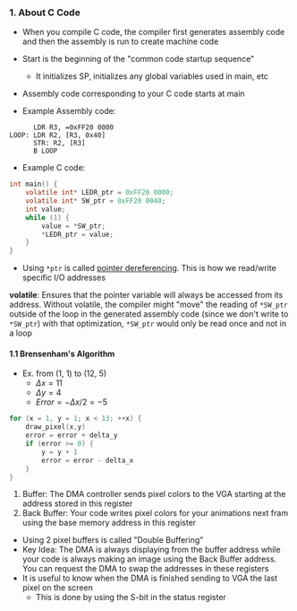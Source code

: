 ### 1. About C Code
- When you compile C code, the compiler first generates assembly code and then the assembly is run to create machine code
- Start is the beginning of the "common code startup sequence"
	- It initializes SP, initializes any global variables used in main, etc
- Assembly code corresponding to your C code starts at main

- Example Assembly code:
```arm-asm
      LDR R3, =0xFF20 0000
LOOP: LDR R2, [R3, 0x40]
      STR: R2, [R3]
      B LOOP
```
- Example C code:
```c
int main() {
	volatile int* LEDR_ptr = 0xFF20 0000;
	volatile int* SW_ptr = 0xFF20 0040;
	int value;
	while (1) {
		value = *SW_ptr;
		*LEDR_ptr = value;
	}
}
```
- Using `*ptr` is called [pointer dereferencing](Basics%20Of%20C). This is how we read/write specific I/O addresses

**volatile**: Ensures that the pointer variable will always be accessed from its address. Without volatile, the compiler might "move" the reading of `*SW_ptr` outside of the loop in the generated assembly code (since we don't write to `*SW_ptr`) with that optimization, `*SW_ptr` would only be read once and not in a loop
#### 1.1 Brensenham's Algorithm
- Ex. from (1, 1) to (12, 5)
	- $\Delta{x}=11$  
	- $\Delta{y}=4$  
	- ${Error}=-\Delta{x}/2 = -5$
```c
for (x = 1, y = 1; x < 13; ++x) {
	draw_pixel(x,y)
	error = error + delta_y
	if (error >= 0) {
		y = y + 1
		error = error - delta_x
	}
}
```

1. Buffer: The DMA controller sends pixel colors to the VGA starting at the address stored in this register
2. Back Buffer: Your code writes pixel colors for your animations next fram using the base memory address in this register

- Using 2 pixel buffers is called "Double Buffering"
- Key Idea: The DMA is always displaying from the buffer address while your code is always making an image using the Back Buffer address. You can request the DMA to swap the addresses in these registers
- It is useful to know when the DMA is finished sending to VGA the last pixel on the screen
	- This is done by using the S-bit in the status register
